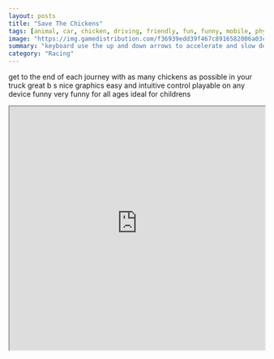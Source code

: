 ```yaml
---
layout: posts
title: "Save The Chickens"
tags: [animal, car, chicken, driving, friendly, fun, funny, mobile, physics, free, online, games, oyna, game, free, games, play, play, games]
image: "https://img.gamedistribution.com/f36939edd39f467c8916582006a03cdc.jpg"
summary: "keyboard use the up and down arrows to accelerate and slow down touch screen touch on the right side to accelerate left to brake  free online games oyna game free games play play games"
category: "Racing"
---
```


get to the end of each journey with as many chickens as possible in your truck great b s nice graphics easy and intuitive control playable on any device funny very funny for all ages ideal for childrens

<iframe width="100%" height="480px;" src="https://html5.gamedistribution.com/f36939edd39f467c8916582006a03cdc/"></iframe>